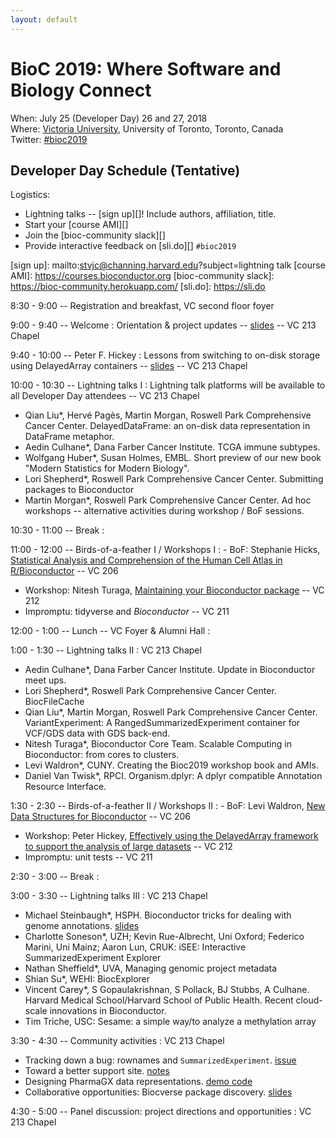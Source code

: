 ```yaml
---
layout: default
---
```

# BioC 2019: Where Software and Biology Connect

When: July 25 (Developer Day) 26 and 27, 2018 <br />
Where: [Victoria University][venue], University of Toronto, Toronto, Canada<br />
Twitter: [#bioc2019][tweet]

[tweet]: https://twitter.com/hashtag/bioc2019?f=tweets
[venue]: ./travel-accommodations

## Developer Day Schedule (Tentative)

Logistics:

- Lightning talks -- [sign up][]! Include authors, affiliation, title.
- Start your [course AMI][]
- Join the [bioc-community slack][]
- Provide interactive feedback on [sli.do][] `#bioc2019`

[sign up]: mailto:stvjc@channing.harvard.edu?subject=lightning talk
[course AMI]: https://courses.bioconductor.org
[bioc-community slack]: https://bioc-community.herokuapp.com/
[sli.do]: https://sli.do

8:30 - 9:00 -- Registration and breakfast, VC second floor foyer

9:00 - 9:40 -- Welcome 
: Orientation & project updates -- [slides][1] -- VC 213 Chapel

9:40 - 10:00 -- Peter F. Hickey
: Lessons from switching to on-disk storage using DelayedArray
  containers  -- [slides][2] -- VC 213 Chapel

10:00 - 10:30 -- Lightning talks I
: Lightning talk platforms will be available to all
  Developer Day attendees -- VC 213 Chapel

  - Qian Liu\*, Hervé Pagès, Martin Morgan, Roswell Park Comprehensive
    Cancer Center. DelayedDataFrame: an on-disk data representation in
    DataFrame metaphor.
  - Aedin Culhane\*, Dana Farber Cancer Institute. TCGA immune
    subtypes.
  - Wolfgang Huber\*, Susan Holmes, EMBL. Short preview of our new
    book "Modern Statistics for Modern Biology".
  - Lori Shepherd\*, Roswell Park Comprehensive Cancer
    Center. Submitting packages to Bioconductor
  - Martin Morgan\*, Roswell Park Comprehensive Cancer Center. Ad hoc
    workshops -- alternative activities during workshop / BoF
    sessions.

10:30 - 11:00 -- Break
: 

11:00 - 12:00 -- Birds-of-a-feather I / Workshops I
: - BoF: Stephanie Hicks, [Statistical Analysis and Comprehension of
    the Human Cell Atlas in R/Bioconductor][hca] -- VC 206
  - Workshop: Nitesh Turaga,
    [Maintaining your Bioconductor package][510] -- VC 212
  - Impromptu: tidyverse and _Bioconductor_ -- VC 211

<!--
  - A first package
  - The package review process -- common sins
  - Emerging methods in...
-->

12:00 - 1:00 -- Lunch -- VC Foyer & Alumni Hall
: 

1:00 - 1:30 -- Lightning talks II
: VC 213 Chapel

  - Aedin Culhane\*, Dana Farber Cancer Institute. Update in Bioconductor meet ups.
  - Lori Shepherd\*, Roswell Park Comprehensive Cancer Center. BiocFileCache
  - Qian Liu\*, Martin Morgan, Roswell Park Comprehensive Cancer
    Center. VariantExperiment: A RangedSummarizedExperiment container
    for VCF/GDS data with GDS back-end.
  - Nitesh Turaga\*, Bioconductor Core Team. Scalable Computing in
    Bioconductor: from cores to clusters.
  - Levi Waldron\*, CUNY. Creating the Bioc2019 workshop book and AMIs.
  - Daniel Van Twisk\*, RPCI. Organism.dplyr: A dplyr compatible
    Annotation Resource Interface.
 
1:30 - 2:30 -- Birds-of-a-feather II / Workshops II
: - BoF: Levi Waldron, [New Data Structures for Bioconductor][structures] -- VC
    206
  - Workshop: Peter Hickey,
    [Effectively using the DelayedArray framework to support the analysis of large datasets][500] -- VC 212
  - Impromptu: unit tests -- VC 211

2:30 - 3:00 -- Break
: 

3:00 - 3:30 -- Lightning talks III
: VC 213 Chapel

  - Michael Steinbaugh\*, HSPH. Bioconductor tricks for dealing with
    genome annotations. [slides][3.1]
  - Charlotte Soneson\*, UZH; Kevin Rue-Albrecht, Uni Oxford; Federico
    Marini, Uni Mainz; Aaron Lun, CRUK: iSEE: Interactive
    SummarizedExperiment Explorer
  - Nathan Sheffield\*, UVA, Managing genomic project metadata
  - Shian Su\*, WEHI: BiocExplorer
  - Vincent Carey*, S Gopaulakrishnan, S Pollack, BJ Stubbs, A
    Culhane. Harvard Medical School/Harvard School of Public
    Health. Recent cloud-scale innovations in Bioconductor.
  - Tim Triche, USC: Sesame: a simple way/to analyze a methylation
    array

[3.1]: https://github.com/steinbaugh/presentations/raw/master/2018-07-25/bioc2018.pdf

3:30 - 4:30 -- Community activities
: VC 213 Chapel

  + Tracking down a bug: rownames and `SummarizedExperiment`. [issue][4.1]
  + Toward a better support site. [notes][4.2]
  + Designing PharmaGX data representations. [demo code][4.3]
  + Collaborative opportunities: Biocverse package discovery. [slides][4.4]

[4.1]: https://github.com/Bioconductor/SummarizedExperiment/issues/13
[4.2]: https://docs.google.com/document/d/1TPKn5sdBLrSuMEiXtdAyGipd7p2XNXghbHGYzmH_Xpk/edit?usp=sharing
[4.3]: https://github.com/bhklab/longArray
[4.4]: https://docs.google.com/presentation/d/1_SkOfeLT7j7wdQCwxfwmuChjuB7wtW-2evrbYKMWnIg/edit#slide=id.p

4:30 - 5:00 -- Panel discussion: project directions and opportunities
: VC 213 Chapel

[hca]: https://github.com/Bioconductor/BioC2018/issues/5
[structures]: https://github.com/Bioconductor/BioC2018/issues/8

[1]: https://docs.google.com/presentation/d/1QamlkH7H6B9hY8iCtDBA1qr7qSPXKc_y5ze2dH67C5s/edit?usp=sharing
[2]: https://docs.google.com/presentation/d/1MsmcvCZz_k-0Xw0GEai0x61_-D1YzefnBB84zT3hnpQ/edit?usp=sharing
[500]: http://bioconductor.github.io/BiocWorkshops/effectively-using-the-delayedarray-framework-to-support-the-analysis-of-large-datasets.html
[510]: http://bioconductor.github.io/BiocWorkshops/maintaining-your-bioconductor-package.html
